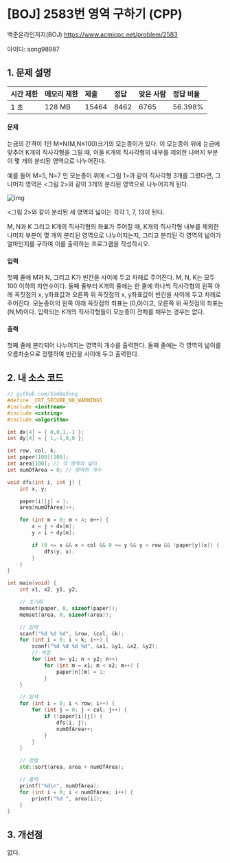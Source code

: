 # [BOJ] 2583번 영역 구하기 (CPP)

백준온라인저지(BOJ) https://www.acmicpc.net/problem/2583

아이디: song98987



## 1. 문제 설명

| 시간 제한 | 메모리 제한 | 제출  | 정답 | 맞은 사람 | 정답 비율 |
| :-------- | :---------- | :---- | :--- | :-------- | :-------- |
| 1 초      | 128 MB      | 15464 | 8462 | 6765      | 56.398%   |

#### 문제

눈금의 간격이 1인 M×N(M,N≤100)크기의 모눈종이가 있다. 이 모눈종이 위에 눈금에 맞추어 K개의 직사각형을 그릴 때, 이들 K개의 직사각형의 내부를 제외한 나머지 부분이 몇 개의 분리된 영역으로 나누어진다.

예를 들어 M=5, N=7 인 모눈종이 위에 <그림 1>과 같이 직사각형 3개를 그렸다면, 그 나머지 영역은 <그림 2>와 같이 3개의 분리된 영역으로 나누어지게 된다.

![img](https://www.acmicpc.net/upload/images/zzJD2aQyF5Rm4IlOt.png)

<그림 2>와 같이 분리된 세 영역의 넓이는 각각 1, 7, 13이 된다.

M, N과 K 그리고 K개의 직사각형의 좌표가 주어질 때, K개의 직사각형 내부를 제외한 나머지 부분이 몇 개의 분리된 영역으로 나누어지는지, 그리고 분리된 각 영역의 넓이가 얼마인지를 구하여 이를 출력하는 프로그램을 작성하시오.

#### 입력

첫째 줄에 M과 N, 그리고 K가 빈칸을 사이에 두고 차례로 주어진다. M, N, K는 모두 100 이하의 자연수이다. 둘째 줄부터 K개의 줄에는 한 줄에 하나씩 직사각형의 왼쪽 아래 꼭짓점의 x, y좌표값과 오른쪽 위 꼭짓점의 x, y좌표값이 빈칸을 사이에 두고 차례로 주어진다. 모눈종이의 왼쪽 아래 꼭짓점의 좌표는 (0,0)이고, 오른쪽 위 꼭짓점의 좌표는(N,M)이다. 입력되는 K개의 직사각형들이 모눈종이 전체를 채우는 경우는 없다.

#### 출력

첫째 줄에 분리되어 나누어지는 영역의 개수를 출력한다. 둘째 줄에는 각 영역의 넓이를 오름차순으로 정렬하여 빈칸을 사이에 두고 출력한다.



## 2. 내 소스 코드

```C++
// github.com/SimDaSong
#define _CRT_SECURE_NO_WARNINGS
#include <iostream> 
#include <cstring>
#include <algorithm>

int dx[4] = { 0,0,1,-1 };
int dy[4] = { 1,-1,0,0 };

int row, col, k;
int paper[100][100];
int area[100]; // 각 영역의 넓이
int numOfArea = 0; // 영역의 개수

void dfs(int i, int j) {
	int x, y;

	paper[i][j] = 1;
	area[numOfArea]++;

	for (int m = 0; m < 4; m++) {
		x = j + dx[m];
		y = i + dy[m];

		if (0 <= x && x < col && 0 <= y && y < row && !paper[y][x]) {
			dfs(y, x);
		}
	}
}

int main(void) {
	int x1, x2, y1, y2;

	// 초기화
	memset(paper, 0, sizeof(paper));
	memset(area, 0, sizeof(area));

	// 입력
	scanf("%d %d %d", &row, &col, &k);
	for (int i = 0; i < k; i++) {
		scanf("%d %d %d %d", &x1, &y1, &x2, &y2);
		// 색칠
		for (int n= y1; n < y2; n++)
			for (int m = x1; m < x2; m++) {
				paper[n][m] = 1;
			}
	}

	// 탐색
	for (int i = 0; i < row; i++) {
		for (int j = 0; j < col; j++) {
			if (!paper[i][j]) {
				dfs(i, j);
				numOfArea++;
			}
		}
	}

	// 정렬
	std::sort(area, area + numOfArea);

	// 출력
	printf("%d\n", numOfArea);
	for (int i = 0; i < numOfArea; i++) {
		printf("%d ", area[i]);
	}
}
```



## 3. 개선점

없다. 
